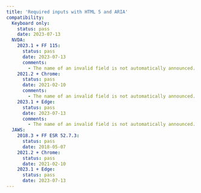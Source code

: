```yaml
---
title: 'Required inputs with HTML 5 and ARIA'
compatibility:
  Keyboard only:
    status: pass
    date: 2023-07-13
  NVDA:
    2023.1 + FF 115:
      status: pass
      date: 2023-07-13
      comments:
        - The name of an invalid field is not automatically announced. This is nasty, but the user can find this information manually. After sending the form you'll get the the message per field at the first time when it is focused.
    2021.2 + Chrome:
      status: pass
      date: 2021-02-10
      comments:
        - The name of an invalid field is not automatically announced. This is nasty, but the user can find this information manually. After sending the form you'll get the the message per field at the first time when it is focused.
    2023.1 + Edge:
      status: pass
      date: 2023-07-13
      comments:
        - The name of an invalid field is not automatically announced. This is nasty, but the user can find this information manually. After sending the form you'll get the the message per field at the first time when it is focused.
  JAWS:
    2018.3 + FF ESR 52.7.3:
      status: pass
      date: 2018-05-07
    2021.2 + Chrome:
      status: pass
      date: 2021-02-10
    2023.1 + Edge:
      status: pass
      date: 2023-07-13
---
```


